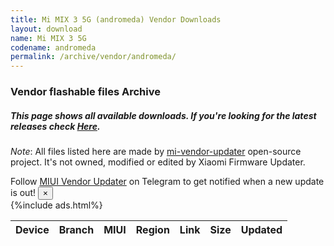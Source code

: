```yaml
---
title: Mi MIX 3 5G (andromeda) Vendor Downloads
layout: download
name: Mi MIX 3 5G
codename: andromeda
permalink: /archive/vendor/andromeda/
---
```


### Vendor flashable files Archive
##### This page shows all available downloads. If you're looking for the latest releases check [Here](/vendor/andromeda/).

*Note*: All files listed here are made by [mi-vendor-updater](https://github.com/TryHardDood/mi-vendor-updater) open-source project. It's not owned, modified or edited by Xiaomi Firmware Updater.
<div class="alert alert-primary alert-dismissible fade show" role="alert">
    Follow <a href="https://t.me/MIUIVendorUpdater" class="alert-link">MIUI Vendor Updater</a> on Telegram to get notified when a new update is out!
    <button type="button" class="close" data-dismiss="alert" aria-label="Close">
        <span aria-hidden="true">&times;</span>
    </button>
</div>
{%include ads.html%}
<div class="table-responsive-md" id="table-wrapper">
    <table id="vendor" class="display dt-responsive compact table table-striped table-hover table-sm">
        <thead class="thead-dark">
            <tr>
                <th>Device</th>
                <th>Branch</th>
                <th>MIUI</th>
                <th>Region</th>
                <th>Link</th>
                <th>Size</th>
                <th>Updated</th>
            </tr>
        </thead>
        <script>loadVendorDownloads('andromeda', 'full')</script>
    </table>
</div>
